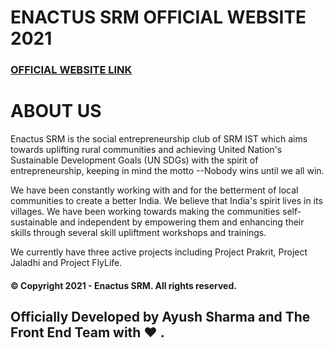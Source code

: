 # ENACTUS SRM OFFICIAL WEBSITE 2021

<h3><a href="https://enactussrm.netlify.app/"> OFFICIAL WEBSITE LINK </a></h3>

# ABOUT US

Enactus SRM is the social entrepreneurship club of SRM IST which aims towards uplifting rural communities and achieving United Nation's Sustainable Development Goals (UN SDGs) with the spirit of entrepreneurship, keeping in mind the motto --Nobody wins until we all win.

We have been constantly working with and for the betterment of local communities to create a better India. We believe that India's spirit lives in its villages. We have been working towards making the communities self-sustainable and independent by empowering them and enhancing their skills through several skill upliftment workshops and trainings.

We currently have three active projects including Project Prakrit, Project Jaladhi and Project FlyLife.

<h4>© Copyright 2021 - Enactus SRM. All rights reserved.</h4>

<h2>Officially Developed by Ayush Sharma and The Front End Team with ❤️ . </h2>
